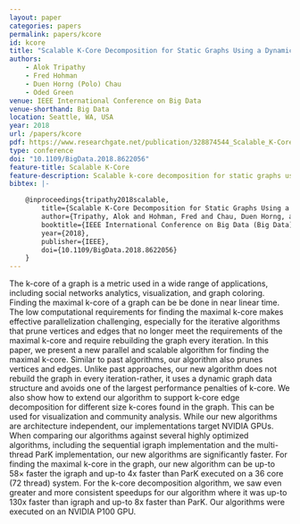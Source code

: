```yaml
---
layout: paper
categories: papers
permalink: papers/kcore
id: kcore
title: "Scalable K-Core Decomposition for Static Graphs Using a Dynamic Graph Data Structure"
authors:
    - Alok Tripathy
    - Fred Hohman
    - Duen Horng (Polo) Chau
    - Oded Green
venue: IEEE International Conference on Big Data
venue-shorthand: Big Data
location: Seattle, WA, USA
year: 2018
url: /papers/kcore
pdf: https://www.researchgate.net/publication/328874544_Scalable_K-Core_Decomposition_for_Static_Graphs_Using_a_Dynamic_Graph_Data_Structure
type: conference
doi: "10.1109/BigData.2018.8622056"
feature-title: Scalable K-Core
feature-description: Scalable k-core decomposition for static graphs using a dynamic graph data structure
bibtex: |-

    @inproceedings{tripathy2018scalable,
        title={Scalable K-Core Decomposition for Static Graphs Using a Dynamic Graph Data Structure},
        author={Tripathy, Alok and Hohman, Fred and Chau, Duen Horng, and Green, Oded},
        booktitle={IEEE International Conference on Big Data (Big Data)},
        year={2018},
        publisher={IEEE},
        doi={10.1109/BigData.2018.8622056}
    }
---
```


The k-core of a graph is a metric used in a wide range of applications, including social networks analytics, visualization, and graph coloring.
Finding the maximal k-core of a graph can be be done in near linear time.
The low computational requirements for finding the maximal k-core makes effective parallelization challenging, especially for the iterative algorithms that prune vertices and edges that no longer meet the requirements of the maximal k-core and require rebuilding the graph every iteration.
In this paper, we present a new parallel and scalable algorithm for finding the maximal k-core.
Similar to past algorithms, our algorithm also prunes vertices and edges.
Unlike past approaches, our new algorithm does not rebuild the graph in every iteration-rather, it uses a dynamic graph data structure and avoids one of the largest performance penalties of k-core.
We also show how to extend our algorithm to support k-core edge decomposition for different size k-cores found in the graph.
This can be used for visualization and community analysis.
While our new algorithms are architecture independent, our implementations target NVIDIA GPUs.
When comparing our algorithms against several highly optimized algorithms, including the sequential igraph implementation and the multi-thread ParK implementation, our new algorithms are significantly faster.
For finding the maximal k-core in the graph, our new algorithm can be up-to 58× faster the igraph and up-to 4x faster than ParK executed on a 36 core (72 thread) system.
For the k-core decomposition algorithm, we saw even greater and more consistent speedups for our algorithm where it was up-to 130x faster than igraph and up-to 8x faster than ParK.
Our algorithms were executed on an NVIDIA P100 GPU.
